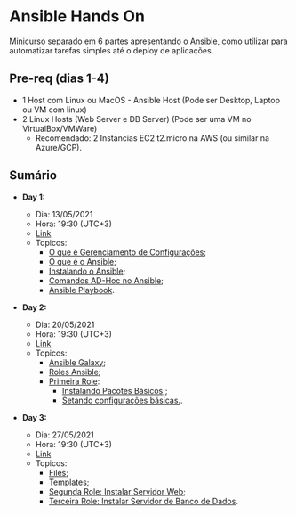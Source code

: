 # Ansible Hands On

Minicurso separado em 6 partes apresentando o [Ansible](https://www.ansible.com/), como utilizar para automatizar tarefas simples até o deploy de aplicações.

## Pre-req (dias 1-4)

* 1 Host com Linux ou MacOS - Ansible Host (Pode ser Desktop, Laptop ou VM com linux)
* 2 Linux Hosts (Web Server e DB Server) (Pode ser uma VM no VirtualBox/VMWare)
  * Recomendado: 2 Instancias EC2 t2.micro na AWS (ou similar na Azure/GCP).

## Sumário

* __Day 1:__
  * Dia: 13/05/2021
  * Hora: 19:30 (UTC+3)
  * [Link](https://www.youtube.com/watch?v=jGUF9L4t71g)
  * Topicos:
    * [O que é Gerenciamento de Configurações](/day-1/01.md);
    * [O que é o Ansible](/day-1/02.md);
    * [Instalando o Ansible](/day-1/03.md);
    * [Comandos AD-Hoc no Ansible](/day-1/04.md);
    * [Ansible Playbook](/day-1/05.md).

* __Day 2:__
  * Dia: 20/05/2021
  * Hora: 19:30 (UTC+3)
  * [Link](https://www.youtube.com/watch?v=ik8eP14BKg4)
  * Topicos:
    * [Ansible Galaxy](day-2/01.md);
    * [Roles Ansible](day-2/02.md);
    * [Primeira Role](day-2/03.md):
      * [Instalando Pacotes Básicos;](day-2/04.md);
      * [Setando configurações básicas.](day-2/05.md).

* __Day 3:__
  * Dia: 27/05/2021
  * Hora: 19:30 (UTC+3)
  * [Link](https://www.youtube.com/watch?v=dRY_MPVAXww)
  * Topicos:
    * [Files](/day-3/01.md);
    * [Templates](/day-3/02.md);
    * [Segunda Role: Instalar Servidor Web](/day-3/03.md);
    * [Terceira Role: Instalar Servidor de Banco de Dados](/day-3/04.md).
